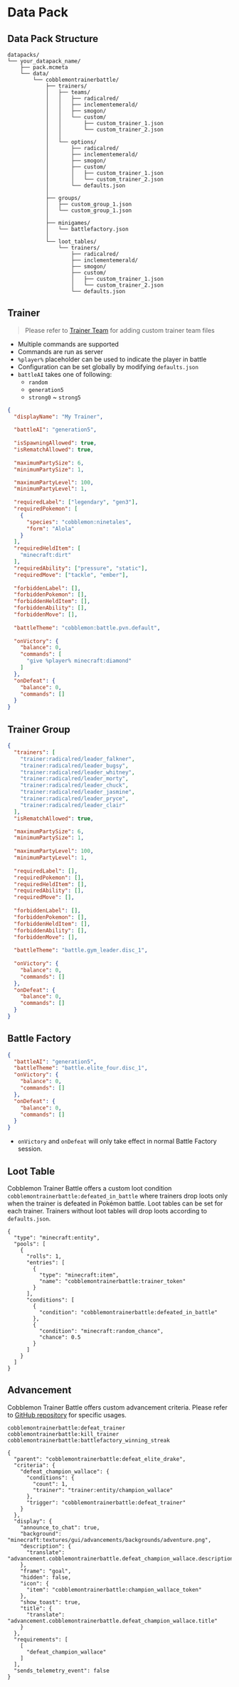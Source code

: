 # Data Pack

## Data Pack Structure

```
datapacks/
└── your_datapack_name/
    ├── pack.mcmeta
    └── data/
        └── cobblemontrainerbattle/
            ├── trainers/
            │   ├── teams/
            │   │   ├── radicalred/
            │   │   ├── inclementemerald/
            │   │   ├── smogon/
            │   │   └── custom/
            │   │       ├── custom_trainer_1.json
            │   │       └── custom_trainer_2.json
            │   │
            │   └── options/
            │       ├── radicalred/
            │       ├── inclementemerald/
            │       ├── smogon/
            │       ├── custom/
            │       │   ├── custom_trainer_1.json
            │       │   └── custom_trainer_2.json
            │       └── defaults.json
            │
            ├── groups/
            │   ├── custom_group_1.json
            │   └── custom_group_1.json
            │
            ├── minigames/
            │   └── battlefactory.json
            │
            └── loot_tables/
                └── trainers/
                    ├── radicalred/
                    ├── inclementemerald/
                    ├── smogon/
                    ├── custom/
                    │   ├── custom_trainer_1.json
                    │   └── custom_trainer_2.json
                    └── defaults.json
```

## Trainer

> Please refer to [Trainer Team](../trainerteam) for adding custom trainer team files

- Multiple commands are supported
- Commands are run as server
- `%player%` placeholder can be used to indicate the player in battle
- Configuration can be set globally by modifying `defaults.json`
- `battleAI` takes one of following: 
  - `random`
  - `generation5`
  - `strong0` ~ `strong5`

```json
{
  "displayName": "My Trainer",
    
  "battleAI": "generation5",
    
  "isSpawningAllowed": true,
  "isRematchAllowed": true,
    
  "maximumPartySize": 6,
  "minimumPartySize": 1,

  "maximumPartyLevel": 100,
  "minimumPartyLevel": 1,
    
  "requiredLabel": ["legendary", "gen3"],
  "requiredPokemon": [
    {
      "species": "cobblemon:ninetales",
      "form": "Alola"
    }
  ],
  "requiredHeldItem": [
    "minecraft:dirt"
  ],
  "requiredAbility": ["pressure", "static"],
  "requiredMove": ["tackle", "ember"],
    
  "forbiddenLabel": [],
  "forbiddenPokemon": [],
  "forbiddenHeldItem": [],
  "forbiddenAbility": [],
  "forbiddenMove": [],
    
  "battleTheme": "cobblemon:battle.pvn.default",
    
  "onVictory": {
    "balance": 0,
    "commands": [
      "give %player% minecraft:diamond"
    ]
  },
  "onDefeat": {
    "balance": 0,
    "commands": []
  }
}
```

## Trainer Group

```json
{
  "trainers": [
    "trainer:radicalred/leader_falkner",
    "trainer:radicalred/leader_bugsy",
    "trainer:radicalred/leader_whitney",
    "trainer:radicalred/leader_morty",
    "trainer:radicalred/leader_chuck",
    "trainer:radicalred/leader_jasmine",
    "trainer:radicalred/leader_pryce",
    "trainer:radicalred/leader_clair"
  ],
  "isRematchAllowed": true,

  "maximumPartySize": 6,
  "minimumPartySize": 1,
    
  "maximumPartyLevel": 100,
  "minimumPartyLevel": 1,
    
  "requiredLabel": [],
  "requiredPokemon": [],
  "requiredHeldItem": [],
  "requiredAbility": [],
  "requiredMove": [],
    
  "forbiddenLabel": [],
  "forbiddenPokemon": [],
  "forbiddenHeldItem": [],
  "forbiddenAbility": [],
  "forbiddenMove": [],
    
  "battleTheme": "battle.gym_leader.disc_1",
    
  "onVictory": {
    "balance": 0,
    "commands": []
  },
  "onDefeat": {
    "balance": 0,
    "commands": []
  }
}
```

## Battle Factory

```json
{
  "battleAI": "generation5",
  "battleTheme": "battle.elite_four.disc_1",
  "onVictory": {
    "balance": 0,
    "commands": []
  },
  "onDefeat": {
    "balance": 0,
    "commands": []
  }
}
```

- `onVictory` and `onDefeat` will only take effect in normal Battle Factory session.

## Loot Table

Cobblemon Trainer Battle offers a custom loot condition `cobblemontrainerbattle:defeated_in_battle` where trainers drop loots only when the trainer is defeated in Pokémon battle. Loot tables can be set for each trainer. Trainers without loot tables will drop loots according to `defaults.json`.

```
{
  "type": "minecraft:entity",
  "pools": [
    {
      "rolls": 1,
      "entries": [
        {
          "type": "minecraft:item",
          "name": "cobblemontrainerbattle:trainer_token"
        }
      ],
      "conditions": [
        {
          "condition": "cobblemontrainerbattle:defeated_in_battle"
        },
        {
          "condition": "minecraft:random_chance",
          "chance": 0.5
        }
      ]
    }
  ]
}
```

## Advancement

Cobblemon Trainer Battle offers custom advancement criteria. Please refer to [GitHub repository](https://github.com/KiwiFlavoredApollo/CobblemonTrainerBattle/tree/master/src/main/generated/data/cobblemontrainerbattle/advancements) for specific usages.

```
cobblemontrainerbattle:defeat_trainer
cobblemontrainerbattle:kill_trainer
cobblemontrainerbattle:battlefactory_winning_streak
```

```
{
  "parent": "cobblemontrainerbattle:defeat_elite_drake",
  "criteria": {
    "defeat_champion_wallace": {
      "conditions": {
        "count": 1,
        "trainer": "trainer:entity/champion_wallace"
      },
      "trigger": "cobblemontrainerbattle:defeat_trainer"
    }
  },
  "display": {
    "announce_to_chat": true,
    "background": "minecraft:textures/gui/advancements/backgrounds/adventure.png",
    "description": {
      "translate": "advancement.cobblemontrainerbattle.defeat_champion_wallace.description"
    },
    "frame": "goal",
    "hidden": false,
    "icon": {
      "item": "cobblemontrainerbattle:champion_wallace_token"
    },
    "show_toast": true,
    "title": {
      "translate": "advancement.cobblemontrainerbattle.defeat_champion_wallace.title"
    }
  },
  "requirements": [
    [
      "defeat_champion_wallace"
    ]
  ],
  "sends_telemetry_event": false
}
```